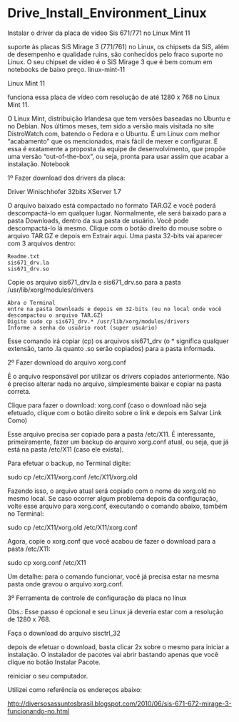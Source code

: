 # Drive_Install_Environment_Linux


Instalar o driver da placa de vídeo Sis 671/771 no Linux Mint 11


suporte às placas SiS Mirage 3 (771/761) no Linux, os chipsets da SiS, além de desempenho e qualidade ruins, são conhecidos pelo fraco suporte no Linux. O seu chipset de vídeo é o SiS Mirage 3 que é bem comum em notebooks de baixo preço.
linux-mint-11

Linux Mint 11

 funciona essa placa de vídeo com resolução de até 1280 x 768 no Linux Mint 11.

O Linux Mint, distribuição Irlandesa que tem versões baseadas no Ubuntu e no Debian. Nos últimos meses, tem sido a versão mais visitada no site DistroWatch.com, batendo o Fedora e o Ubuntu. É um Linux com melhor “acabamento” que os mencionados, mais fácil de mexer e configurar. E essa é exatamente a proposta da equipe de desenvolvimento, que propõe uma versão “out-of-the-box”, ou seja, pronta para usar assim que acabar a instalação.
Notebook
 

1º Fazer download dos drivers da placa:

Driver Winischhofer 32bits XServer 1.7

O arquivo baixado está compactado no formato TAR.GZ e você poderá descompactá-lo em qualquer lugar. Normalmente, ele será baixado para a pasta Downloads, dentro da sua pasta de usuário. Você pode descompactá-lo lá mesmo. Clique com o botão direito do mouse sobre o arquivo TAR.GZ e depois em Extrair aqui. Uma pasta 32-bits vai aparecer com 3 arquivos dentro:

    Readme.txt
    sis671_drv.la
    sis671_drv.so

Copie os arquivo sis671_drv.la e sis671_drv.so para a pasta /usr/lib/xorg/modules/drivers

    Abra o Terminal
    entre na pasta Downloads e depois em 32-bits (ou no local onde você descompactou o arquivo TAR.GZ)
    Digite sudo cp sis671_drv.* /usr/lib/xorg/modules/drivers
    Informe a senha do usuário root (super usuário)

Esse comando irá copiar (cp) os arquivos sis671_drv (o * significa qualquer extensão, tanto .la quanto .so serão copiados) para a pasta informada.

2º Fazer download do arquivo xorg.conf

É o arquivo responsável por utilizar os drivers copiados anteriormente. Não é preciso alterar nada no arquivo, simplesmente baixar e copiar na pasta correta.

Clique para fazer o download: xorg.conf (caso o download não seja efetuado, clique com o botão direito sobre o link e depois em Salvar Link Como)

Esse arquivo precisa ser copiado para a pasta /etc/X11. É interessante, primeiramente, fazer um backup do arquivo xorg.conf atual, ou seja, que já está na pasta /etc/X11 (caso ele exista).

Para efetuar o backup, no Terminal digite:

sudo cp /etc/X11/xorg.conf /etc/X11/xorg.old

Fazendo isso, o arquivo atual será copiado com o nome de xorg.old no mesmo local. Se caso ocorrer algum problema depois da configuração, volte esse arquivo para xorg.conf, executando o comando abaixo, também no Terminal:

sudo cp /etc/X11/xorg.old /etc/X11/xorg.conf

Agora, copie o xorg.conf que você acabou de fazer o download para a pasta /etc/X11:

sudo cp xorg.conf /etc/X11

Um detalhe: para o comando funcionar, você já precisa estar na mesma pasta onde gravou o arquivo xorg.conf.

3º Ferramenta de controle de configuração da placa no linux

Obs.: Esse passo é opcional e seu Linux já deveria estar com a resolução de 1280 x 768.

Faça o download do arquivo sisctrl_32

 depois de efetuar o download, basta clicar 2x sobre o mesmo para iniciar a instalação. O instalador de pacotes vai abrir bastando apenas que você clique no botão Instalar Pacote.

reiniciar o seu computador.

Utilizei como referência os endereços abaixo:

http://diversosassuntosbrasil.blogspot.com/2010/06/sis-671-672-mirage-3-funcionando-no.html
